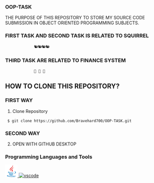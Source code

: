 ### OOP-TASK

THE PURPOSE OF THIS REPOSITORY TO STORE MY SOURCE CODE SUBMISSION IN OBJECT ORIENTED PROGRAMMING SUBJECTS.


### FIRST TASK AND SECOND TASK IS RELATED TO SQUIRREL
                 🐿🐿🐿🐿
                 
### THIRD TASK ARE RELATED TO FINANCE SYSTEM
                 🏦 🏦 🏦
                 
                 
## HOW TO CLONE THIS REPOSITORY?

### FIRST WAY
1. Clone Repository<br>
<pre><code> $ git clone https://github.com/Bravehard700/OOP-TASK.git </code></pre>
### SECOND WAY
2. OPEN WITH GITHUB DESKTOP

                 
### Programming Languages and Tools

<a href="https://www.java.com" target="_blank">
 <img src="https://raw.githubusercontent.com/devicons/devicon/master/icons/java/java-original.svg" alt="java" width="40" height="40"/>
</a>
<a href="https://code.visualstudio.com/" target="_blank">
  <img src="https://upload.wikimedia.org/wikipedia/commons/thumb/9/9a/Visual_Studio_Code_1.35_icon.svg/2048px-Visual_Studio_Code_1.35_icon.svg.png" alt="vscode" width="30" height="30"/>
</a>
